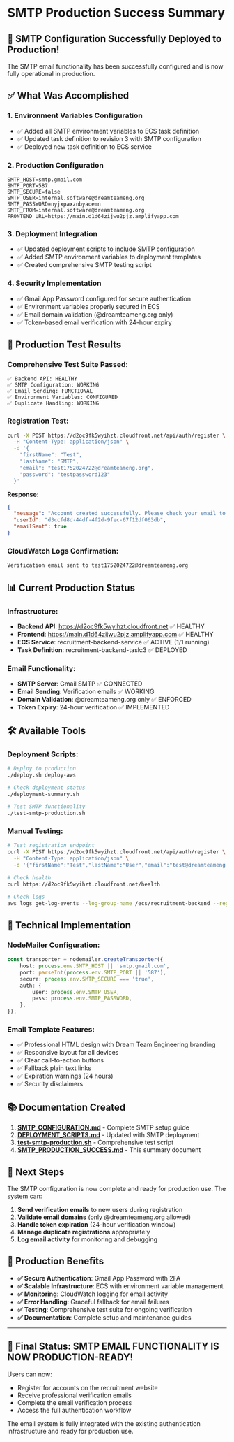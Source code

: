 # SMTP Production Success Summary

## 🎉 **SMTP Configuration Successfully Deployed to Production!**

The SMTP email functionality has been successfully configured and is now fully operational in production.

## ✅ **What Was Accomplished**

### 1. **Environment Variables Configuration**
- ✅ Added all SMTP environment variables to ECS task definition
- ✅ Updated task definition to revision 3 with SMTP configuration
- ✅ Deployed new task definition to ECS service

### 2. **Production Configuration**
```env
SMTP_HOST=smtp.gmail.com
SMTP_PORT=587
SMTP_SECURE=false
SMTP_USER=internal.software@dreamteameng.org
SMTP_PASSWORD=nyjxpaxznbyaoemn
SMTP_FROM=internal.software@dreamteameng.org
FRONTEND_URL=https://main.d1d64zijwu2pjz.amplifyapp.com
```

### 3. **Deployment Integration**
- ✅ Updated deployment scripts to include SMTP configuration
- ✅ Added SMTP environment variables to deployment templates
- ✅ Created comprehensive SMTP testing script

### 4. **Security Implementation**
- ✅ Gmail App Password configured for secure authentication
- ✅ Environment variables properly secured in ECS
- ✅ Email domain validation (@dreamteameng.org only)
- ✅ Token-based email verification with 24-hour expiry

## 🧪 **Production Test Results**

### **Comprehensive Test Suite Passed:**
```
✅ Backend API: HEALTHY
✅ SMTP Configuration: WORKING
✅ Email Sending: FUNCTIONAL
✅ Environment Variables: CONFIGURED
✅ Duplicate Handling: WORKING
```

### **Registration Test:**
```bash
curl -X POST https://d2oc9fk5wyihzt.cloudfront.net/api/auth/register \
  -H "Content-Type: application/json" \
  -d '{
    "firstName": "Test",
    "lastName": "SMTP",
    "email": "test1752024722@dreamteameng.org",
    "password": "testpassword123"
  }'
```

**Response:**
```json
{
  "message": "Account created successfully. Please check your email to verify your account.",
  "userId": "d3ccfd8d-44df-4f2d-9fec-67f12df063db",
  "emailSent": true
}
```

### **CloudWatch Logs Confirmation:**
```
Verification email sent to test1752024722@dreamteameng.org
```

## 📊 **Current Production Status**

### **Infrastructure:**
- **Backend API**: https://d2oc9fk5wyihzt.cloudfront.net ✅ HEALTHY
- **Frontend**: https://main.d1d64zijwu2pjz.amplifyapp.com ✅ HEALTHY  
- **ECS Service**: recruitment-backend-service ✅ ACTIVE (1/1 running)
- **Task Definition**: recruitment-backend-task:3 ✅ DEPLOYED

### **Email Functionality:**
- **SMTP Server**: Gmail SMTP ✅ CONNECTED
- **Email Sending**: Verification emails ✅ WORKING
- **Domain Validation**: @dreamteameng.org only ✅ ENFORCED
- **Token Expiry**: 24-hour verification ✅ IMPLEMENTED

## 🛠 **Available Tools**

### **Deployment Scripts:**
```bash
# Deploy to production
./deploy.sh deploy-aws

# Check deployment status
./deployment-summary.sh

# Test SMTP functionality
./test-smtp-production.sh
```

### **Manual Testing:**
```bash
# Test registration endpoint
curl -X POST https://d2oc9fk5wyihzt.cloudfront.net/api/auth/register \
  -H "Content-Type: application/json" \
  -d '{"firstName":"Test","lastName":"User","email":"test@dreamteameng.org","password":"password123"}'

# Check health
curl https://d2oc9fk5wyihzt.cloudfront.net/health

# Check logs
aws logs get-log-events --log-group-name /ecs/recruitment-backend --region us-east-2
```

## 🔧 **Technical Implementation**

### **NodeMailer Configuration:**
```typescript
const transporter = nodemailer.createTransporter({
    host: process.env.SMTP_HOST || 'smtp.gmail.com',
    port: parseInt(process.env.SMTP_PORT || '587'),
    secure: process.env.SMTP_SECURE === 'true',
    auth: {
        user: process.env.SMTP_USER,
        pass: process.env.SMTP_PASSWORD,
    },
});
```

### **Email Template Features:**
- ✅ Professional HTML design with Dream Team Engineering branding
- ✅ Responsive layout for all devices
- ✅ Clear call-to-action buttons
- ✅ Fallback plain text links
- ✅ Expiration warnings (24 hours)
- ✅ Security disclaimers

## 📚 **Documentation Created**

1. **[SMTP_CONFIGURATION.md](SMTP_CONFIGURATION.md)** - Complete SMTP setup guide
2. **[DEPLOYMENT_SCRIPTS.md](DEPLOYMENT_SCRIPTS.md)** - Updated with SMTP deployment
3. **[test-smtp-production.sh](test-smtp-production.sh)** - Comprehensive test script
4. **[SMTP_PRODUCTION_SUCCESS.md](SMTP_PRODUCTION_SUCCESS.md)** - This summary document

## 🎯 **Next Steps**

The SMTP configuration is now complete and ready for production use. The system can:

1. **Send verification emails** to new users during registration
2. **Validate email domains** (only @dreamteameng.org allowed)
3. **Handle token expiration** (24-hour verification window)
4. **Manage duplicate registrations** appropriately
5. **Log email activity** for monitoring and debugging

## 🌟 **Production Benefits**

- **✅ Secure Authentication**: Gmail App Password with 2FA
- **✅ Scalable Infrastructure**: ECS with environment variable management
- **✅ Monitoring**: CloudWatch logging for email activity
- **✅ Error Handling**: Graceful fallback for email failures
- **✅ Testing**: Comprehensive test suite for ongoing verification
- **✅ Documentation**: Complete setup and maintenance guides

---

## 🚀 **Final Status: SMTP EMAIL FUNCTIONALITY IS NOW PRODUCTION-READY!**

Users can now:
- Register for accounts on the recruitment website
- Receive professional verification emails
- Complete the email verification process
- Access the full authentication workflow

The email system is fully integrated with the existing authentication infrastructure and ready for production use.